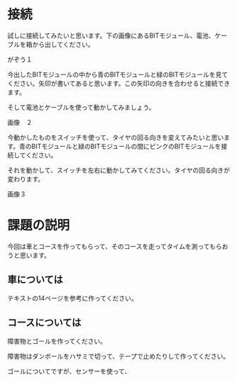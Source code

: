 # 接続
試しに接続してみたいと思います。下の画像にあるBITモジュール、電池、ケーブルを箱から出してください。

がぞう１

今出したBITモジュールの中から青のBITモジュールと緑のBITモジュールを見てください。矢印が書いてあると思います。この矢印の向きを合わせると接続できます。

そして電池とケーブルを使って動かしてみましょう。

画像　２

今動かしたものをスイッチを使って、タイヤの回る向きを変えてみたいと思います。青のBITモジュールと緑のBITモジュールの間にピンクのBITモジュールを接続してください。

それを動かして、スイッチを左右に動かしてみてください。タイヤの回る向きが変わります。

画像３

# 課題の説明
今回は車とコースを作ってもらって、そのコースを走ってタイムを測ってもらおうと思います。

## 車については
テキストの14ページを参考に作ってください。

## コースについては

障害物とゴールを作ってください。

障害物はダンボールをハサミで切って、テープで止めたりして作ってください。

ゴールについてですが、センサーを使って、

